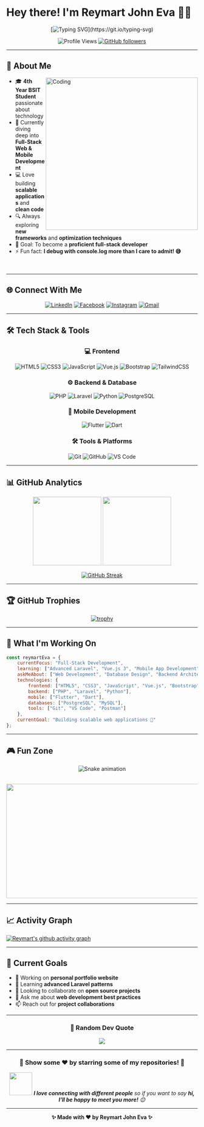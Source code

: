 # Hey there! I'm Reymart John Eva 👨‍💻

<div align="center">
  
  <!-- Animated typing effect -->
  [![Typing SVG](https://readme-typing-svg.herokuapp.com?font=Fira+Code&weight=500&size=24&pause=1000&color=36BCF7&center=true&vCenter=true&width=600&lines=Full+Stack+Developer+in+Training;BSIT+Student+%7C+Tech+Enthusiast;Building+Amazing+Web+%26+Mobile+Apps;Always+Learning+New+Technologies!)](https://git.io/typing-svg)
  
  <!-- Profile counter -->
  ![Profile Views](https://komarev.com/ghpvc/?username=reymartjohneva&style=for-the-badge&color=36BCF7)
  [![GitHub followers](https://img.shields.io/github/followers/reymartjohneva?style=for-the-badge&color=36BCF7)](https://github.com/reymartjohneva)

</div>

---

## 🚀 About Me

<img align="right" alt="Coding" width="400" src="https://media.giphy.com/media/qgQUggAC3Pfv687qPC/giphy.gif">

- 🎓 **4th Year BSIT Student** passionate about technology
- 🌱 Currently diving deep into **Full-Stack Web & Mobile Development**
- 💻 Love building **scalable applications** and **clean code**
- 🔍 Always exploring **new frameworks** and **optimization techniques**
- 🎯 Goal: To become a **proficient full-stack developer**
- ⚡ Fun fact: **I debug with console.log more than I care to admit! 😅**

<br clear="right"/>

---

## 🌐 Connect With Me

<div align="center">
  
  [![LinkedIn](https://img.shields.io/badge/LinkedIn-0077B5?style=for-the-badge&logo=linkedin&logoColor=white)](https://www.linkedin.com/in/reymart-eva-202196327/)
  [![Facebook](https://img.shields.io/badge/Facebook-1877F2?style=for-the-badge&logo=facebook&logoColor=white)](https://www.facebook.com/reymartjohneva/)
  [![Instagram](https://img.shields.io/badge/Instagram-E4405F?style=for-the-badge&logo=instagram&logoColor=white)](https://www.instagram.com/cokecak333/)
  [![Gmail](https://img.shields.io/badge/Gmail-D14836?style=for-the-badge&logo=gmail&logoColor=white)](mailto:your.email@gmail.com)

</div>

---

## 🛠️ Tech Stack & Tools

<div align="center">

### 💻 Frontend
![HTML5](https://img.shields.io/badge/HTML5-E34F26?style=for-the-badge&logo=html5&logoColor=white)
![CSS3](https://img.shields.io/badge/CSS3-1572B6?style=for-the-badge&logo=css3&logoColor=white)
![JavaScript](https://img.shields.io/badge/JavaScript-F7DF1E?style=for-the-badge&logo=javascript&logoColor=black)
![Vue.js](https://img.shields.io/badge/Vue.js-35495E?style=for-the-badge&logo=vue.js&logoColor=4FC08D)
![Bootstrap](https://img.shields.io/badge/Bootstrap-563D7C?style=for-the-badge&logo=bootstrap&logoColor=white)
![TailwindCSS](https://img.shields.io/badge/Tailwind_CSS-38B2AC?style=for-the-badge&logo=tailwind-css&logoColor=white)

### ⚙️ Backend & Database
![PHP](https://img.shields.io/badge/PHP-777BB4?style=for-the-badge&logo=php&logoColor=white)
![Laravel](https://img.shields.io/badge/Laravel-FF2D20?style=for-the-badge&logo=laravel&logoColor=white)
![Python](https://img.shields.io/badge/Python-14354C?style=for-the-badge&logo=python&logoColor=white)
![PostgreSQL](https://img.shields.io/badge/PostgreSQL-316192?style=for-the-badge&logo=postgresql&logoColor=white)

### 📱 Mobile Development
![Flutter](https://img.shields.io/badge/Flutter-02569B?style=for-the-badge&logo=flutter&logoColor=white)
![Dart](https://img.shields.io/badge/Dart-0175C2?style=for-the-badge&logo=dart&logoColor=white)

### 🛠️ Tools & Platforms
![Git](https://img.shields.io/badge/Git-F05032?style=for-the-badge&logo=git&logoColor=white)
![GitHub](https://img.shields.io/badge/GitHub-100000?style=for-the-badge&logo=github&logoColor=white)
![VS Code](https://img.shields.io/badge/Visual_Studio_Code-0078D4?style=for-the-badge&logo=visual%20studio%20code&logoColor=white)

</div>

---

## 📊 GitHub Analytics

<div align="center">
  
  <img height="180em" src="https://github-readme-stats.vercel.app/api?username=reymartjohneva&show_icons=true&theme=tokyonight&include_all_commits=true&count_private=true"/>
  <img height="180em" src="https://github-readme-stats.vercel.app/api/top-langs/?username=reymartjohneva&layout=compact&langs_count=8&theme=tokyonight"/>

</div>

<div align="center">
  
  [![GitHub Streak](https://streak-stats.demolab.com/?user=reymartjohneva&theme=tokyonight)](https://git.io/streak-stats)

</div>

---

## 🏆 GitHub Trophies

<div align="center">
  
  [![trophy](https://github-profile-trophy.vercel.app/?username=reymartjohneva&theme=tokyonight&row=1&column=6)](https://github.com/ryo-ma/github-profile-trophy)

</div>

---

## 💼 What I'm Working On

```javascript
const reymartEva = {
    currentFocus: "Full-Stack Development",
    learning: ["Advanced Laravel", "Vue.js 3", "Mobile App Development"],
    askMeAbout: ["Web Development", "Database Design", "Backend Architecture"],
    technologies: {
        frontend: ["HTML5", "CSS3", "JavaScript", "Vue.js", "Bootstrap", "Tailwind"],
        backend: ["PHP", "Laravel", "Python"],
        mobile: ["Flutter", "Dart"],
        databases: ["PostgreSQL", "MySQL"],
        tools: ["Git", "VS Code", "Postman"]
    },
    currentGoal: "Building scalable web applications 🚀"
};
```

---

## 🎮 Fun Zone

<div align="center">
  
  <!-- Snake eating commits -->
  ![Snake animation](https://raw.githubusercontent.com/reymartjohneva/reymartjohneva/output/github-contribution-grid-snake-dark.svg)
  
  <br/>
  
  <!-- Coding GIF -->
  <img src="https://media.giphy.com/media/dWesBcTLavkZuG35MI/giphy.gif" width="600" height="300"/>
  
</div>

---

## 📈 Activity Graph

[![Reymart's github activity graph](https://github-readme-activity-graph.vercel.app/graph?username=reymartjohneva&theme=tokyo-night)](https://github.com/ashutosh00710/github-readme-activity-graph)

---

## 🎯 Current Goals

- 🔭 Working on **personal portfolio website**
- 🌱 Learning **advanced Laravel patterns**
- 👯 Looking to collaborate on **open source projects**
- 💬 Ask me about **web development best practices**
- 📫 Reach out for **project collaborations**

---

<div align="center">

### 💭 Random Dev Quote
![](https://quotes-github-readme.vercel.app/api?type=horizontal&theme=tokyonight)

---

### 🌟 Show some ❤️ by starring some of my repositories! 🌟

<img src="https://media.giphy.com/media/LnQjpWaON8nhr21vNW/giphy.gif" width="60"> <em><b>I love connecting with different people</b> so if you want to say <b>hi, I'll be happy to meet you more!</b> 😊</em>

</div>

---

<div align="center">
  
  **✨ Made with ❤️ by Reymart John Eva ✨**
  
</div>

